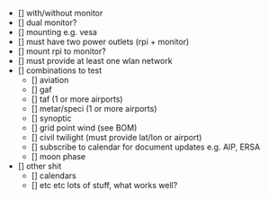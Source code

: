 - [] with/without monitor
- [] dual monitor?
- [] mounting e.g. vesa
- [] must have two power outlets (rpi + monitor)
- [] mount rpi to monitor?
- [] must provide at least one wlan network
- [] combinations to test
  - [] aviation
  - [] gaf
  - [] taf (1 or more airports)
  - [] metar/speci (1 or more airports)
  - [] synoptic
  - [] grid point wind (see BOM)
  - [] civil twilight (must provide lat/lon or airport)
  - [] subscribe to calendar for document updates e.g. AIP, ERSA
  - [] moon phase
- [] other shit
  - [] calendars
  - [] etc etc lots of stuff, what works well?

